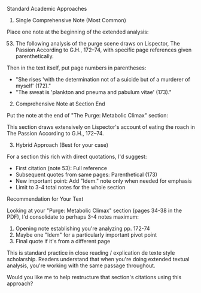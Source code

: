   Standard Academic Approaches

  1. Single Comprehensive Note (Most Common)

  Place one note at the beginning of the extended analysis:

  53. The following analysis of the purge scene draws on Lispector,
  The Passion According to G.H., 172–74, with specific page references
  given parenthetically.

  Then in the text itself, put page numbers in parentheses:
  - "She rises 'with the determination not of a suicide but of a murderer of myself' (172)."
  - "The sweat is 'plankton and pneuma and pabulum vitae' (173)."

  2. Comprehensive Note at Section End

  Put the note at the end of "The Purge: Metabolic Climax" section:

  This section draws extensively on Lispector's account of eating the roach
  in The Passion According to G.H., 172–74.

  3. Hybrid Approach (Best for your case)

  For a section this rich with direct quotations, I'd suggest:

  - First citation (note 53): Full reference
  - Subsequent quotes from same pages: Parenthetical (173)
  - New important point: Add "Idem." note only when needed for emphasis
  - Limit to 3-4 total notes for the whole section

  Recommendation for Your Text

  Looking at your "Purge: Metabolic Climax" section (pages 34-38 in the PDF), I'd consolidate to perhaps 3-4 notes maximum:

  1. Opening note establishing you're analyzing pp. 172-74
  2. Maybe one "Idem" for a particularly important pivot point
  3. Final quote if it's from a different page

  This is standard practice in close reading / explication de texte style scholarship. Readers understand that when you're doing extended textual analysis, you're working with the same passage throughout.

  Would you like me to help restructure that section's citations using this approach?